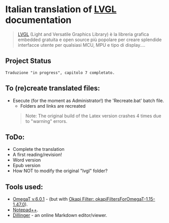 # Italian translation of [LVGL](https://lvgl.io/) documentation
> [LVGL](https://lvgl.io/) (Light and Versatile Graphics Library) è la libreria grafica embedded gratuita e open source più popolare per creare splendide interfacce utente per qualsiasi MCU, MPU e tipo di display....

## Project Status
	Traduzione "in progress", capitolo 7 completato.

## To (re)create translated files:
* Esecute (for the moment as Administrator!) the 'Recreate.bat' batch file.
    * Folders and links are recreated
	> Note: The original build of the Latex version crashes 4 times due to "warning" errors.

## ToDo:
* Complete the translation
* A first reading/revision!
* Word version
* Epub version
* How NOT to modify the original "lvgl" folder?

## Tools used:
* [OmegaT  v.6.0.1](https://omegat.org) - (but with [Okapi Filter: okapiFiltersForOmegaT-1.15-1.47.0](https://okapiframework.org/wiki/index.php/Okapi_Filters_Plugin_for_OmegaT)).
* [Notepad++](https://notepad-plus-plus.org).
* [Dillinger](https://dillinger.io) - an online Markdown editor/viewer.

